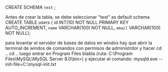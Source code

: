 CREATE SCHEMA `test` ;

Antes de crear la tabla, se debe seleccionar "test" as default schema 
CREATE TABLE users (
	id INT(10) NOT NULL PRIMARY KEY AUTO_INCREMENT, 
    `name` VARCHAR(100) NOT NULL,
    `email` VARCHAR(100) NOT NULL);

para levantar el servidor de bases de datos en windos hay que abrir la terminal de windos de comandos con permisos de administrdor y hacer cd .. cd .. luego entrar en Program Files blabla (ruta:  C:\Program Files\MySQL\MySQL Server 8.0\bin>) y ejecutar el comando:
   mysqld.exe --init-file=C:\\mysql-init.txt